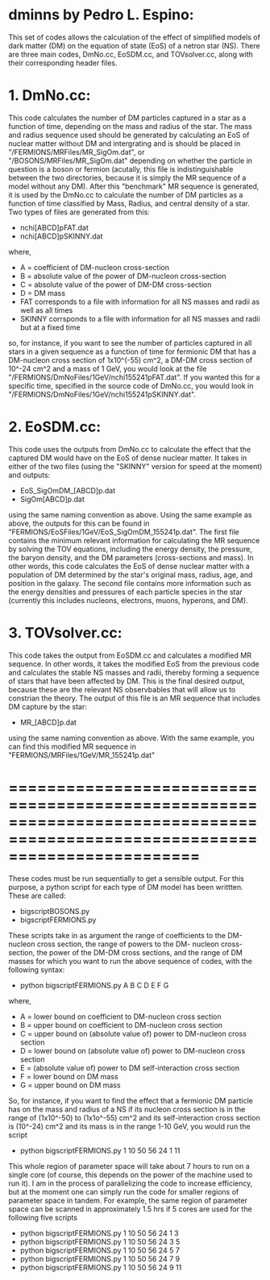 # dminns by Pedro L. Espino:
This set of codes allows the calculation of the effect of simplified models of dark matter (DM) on the equation of state (EoS) 
of a netron star (NS). There are three main codes, DmNo.cc, EoSDM.cc, and TOVsolver.cc, along with their corresponding header 
files.

# 1. DmNo.cc:
This code calculates the number of DM particles captured in a star as a function of time, depending on the mass and radius of 
the star. The mass and radius sequence used should be generated by calculating an EoS of nuclear matter without DM and 
intergrating and is should be placed in "/FERMIONS/MRFiles/MR_SigOm.dat", or "/BOSONS/MRFiles/MR_SigOm.dat" depending on whether 
the particle in question is a boson or fermion (acutally, this file is indistinguishable between the two directories, because it 
is simply the MR sequence of a model without any DM). After this "benchmark" MR sequence is generated, it is used by the DmNo.cc 
to calculate the number of DM particles as a function of time classified by Mass, Radius, and central density of a star. Two 
types of files are generated from this:
* nchi[ABCD]pFAT.dat
* nchi[ABCD]pSKINNY.dat

where,
* A = coefficient of DM-nucleon cross-section
* B = absolute value of the power of DM-nucleon cross-section
* C = absolute value of the power of DM-DM cross-section
* D = DM mass
* FAT corresponds to a file with information for all NS masses and radii as well as all times
* SKINNY corrsponds to a file with information for all NS masses and radii but at a fixed time

so, for instance, if you want to see the number of particles captured in all stars in a given sequence as a function of time for
fermionic DM that has a DM-nucleon cross section of 1x10^(-55) cm^2, a DM-DM cross section of 10^-24 cm^2 and a mass of 1 GeV,
you would look at the file "/FERMIONS/DmNoFiles/1GeV/nchi155241pFAT.dat". If you wanted this for a specific time, specified in
the source code of DmNo.cc, you would look in "/FERMIONS/DmNoFiles/1GeV/nchi155241pSKINNY.dat".

# 2. EoSDM.cc:
This code uses the outputs from DmNo.cc to calculate the effect that the captured DM would have on the EoS of dense nuclear
matter. It takes in either of the two files (using the "SKINNY" version for speed at the moment) and outputs:
* EoS_SigOmDM_[ABCD]p.dat
* SigOm[ABCD]p.dat

using the same naming convention as above. Using the same example as above, the outputs for this can be found in
"FERMIONS/EoSFiles/1GeV/EoS_SigOmDM_155241p.dat". The first file contains the minimum relevant information for calculating the
MR sequence by solving the TOV equations, including the energy density, the pressure, the baryon density, and the DM parameters
(cross-sections and mass). In other words, this code calculates the EoS of dense nuclear matter with a population of DM
determined by the star's original mass, radius, age, and position in the galaxy. The second file contains more information such
as the energy densities and pressures of each particle species in the star (currently this includes nucleons, electrons, muons,
hyperons, and DM).

# 3. TOVsolver.cc:
This code takes the output from EoSDM.cc and calculates a modified MR sequence. In other words, it takes the modified EoS from
the previous code and calculates the stable NS masses and radii, thereby forming a sequence of stars that have been affected by
DM. This is the final desired output, because these are the relevant NS observbables that will allow us to constrian the theory. 
The output of this file is an MR sequence that includes DM capture by the star:
* MR_[ABCD]p.dat

using the same naming convention as above. With the same example, you can find this modified MR sequence in
"FERMIONS/MRFiles/1GeV/MR_155241p.dat"
# ============================================================================================================================

These codes must be run sequentially to get a sensible output. For this purpose, a python script for each type of DM model has 
been writtten. These are called:
* bigscriptBOSONS.py
* bigscriptFERMIONS.py

These scripts take in as argument the range of coefficients to the DM-nucleon cross section, the range of powers to the DM-
nucleon cross-section, the power of the DM-DM cross sections, and the range of DM masses for which you want to run the above
sequence of codes, with the following syntax:
* python bigscriptFERMIONS.py A B C D E F G

where,
* A = lower bound on coefficient to DM-nucleon cross section
* B = upper bound on coefficient to DM-nucleon cross section
* C = upper bound on (absolute value of) power to DM-nucleon cross section
* D = lower bound on (absolute value of) power to DM-nucleon cross section
* E = (absolute value of) power to DM self-interaction cross section
* F = lower bound on DM mass
* G = upper bound on DM mass

So, for instance, if you want to find the effect that a fermionic DM particle has on the mass and radius of a NS if its nucleon
cross section is in the range of (1x10^-50) to (1x1o^-55) cm^2 and its self-interaction cross section is (10^-24) cm^2 and its
mass is in the range 1-10 GeV, you would run the script
* python bigscriptFERMIONS.py 1 10 50 56 24 1 11

This whole region of parameter space will take about 7 hours to run on a single core (of course, this depends on the power of
the machine used to run it). I am in the process of parallelizing the code to increase efficiency, but at the moment one can
simply run the code for smaller regions of parameter space in tandem. For example, the same region of parameter space can be
scanned in approximately 1.5 hrs if 5 cores are used for the following five scripts
* python bigscriptFERMIONS.py 1 10 50 56 24 1 3
* python bigscriptFERMIONS.py 1 10 50 56 24 3 5
* python bigscriptFERMIONS.py 1 10 50 56 24 5 7
* python bigscriptFERMIONS.py 1 10 50 56 24 7 9
* python bigscriptFERMIONS.py 1 10 50 56 24 9 11
